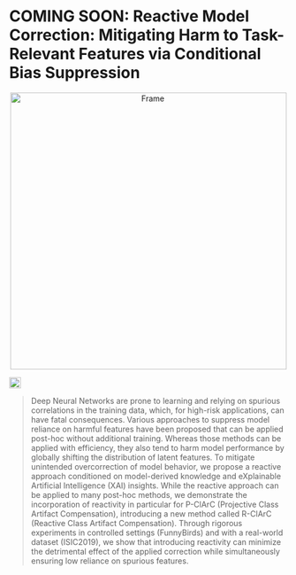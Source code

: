 # COMING SOON: Reactive Model Correction: Mitigating Harm to Task-Relevant Features via Conditional Bias Suppression

<p align="center">
  <img width="500" alt="Frame" src="https://github.com/dilyabareeva/reactive_correction/assets/44092813/5f99d4af-8d9d-404a-a5d3-54c899f734a3">
</p>

<a href="https://arxiv.org/abs/2404.09601"><img src="https://img.shields.io/badge/arXiv-2404.09601-b31b1b.svg" height=20.5></a>

> Deep Neural Networks are prone to learning and relying on spurious correlations in the training data, which, for high-risk applications, can have fatal consequences. Various approaches to suppress model reliance on harmful features have been proposed that can be applied post-hoc without additional training. Whereas those methods can be applied with efficiency, they also tend to harm model performance by globally shifting the distribution of latent features. To mitigate unintended overcorrection of model behavior, we propose a reactive approach conditioned on model-derived knowledge and eXplainable Artificial Intelligence (XAI) insights. While the reactive approach can be applied to many post-hoc methods, we demonstrate the incorporation of reactivity in particular for P-ClArC (Projective Class Artifact Compensation), introducing a new method called R-ClArC (Reactive Class Artifact Compensation). Through rigorous experiments in controlled settings (FunnyBirds) and with a real-world dataset (ISIC2019), we show that introducing reactivity can minimize the detrimental effect of the applied correction while simultaneously ensuring low reliance on spurious features. 
